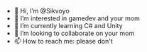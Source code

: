 - 👋 Hi, I’m @Sikvoyo
- 👀 I’m interested in gamedev and your mom
- 🌱 I’m currently learning C# and Unity
- 💞️ I’m looking to collaborate on your mom
- 📫 How to reach me: please don't

<!---
Sikvoyo/Sikvoyo is a ✨ special ✨ repository because its `README.md` (this file) appears on your GitHub profile.
You can click the Preview link to take a look at your changes.
--->
